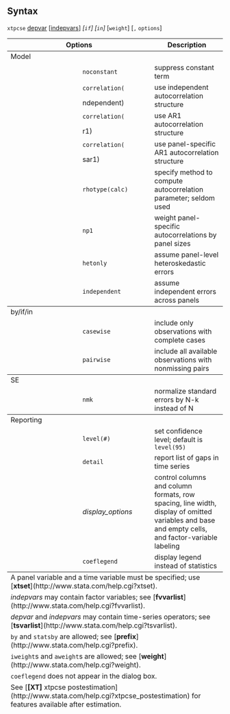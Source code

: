 ## Syntax

`xtpcse`
[depvar](http://www.stata.com/help.cgi?depvar)
\[[indepvars](http://www.stata.com/help.cgi?indepvars)\]
_\[`if`\] \[`in`\]_ \[`weight`\] \[`,`
`options`\]

<table class="syntab">
<colgroup>
<col style="width: 33%" />
<col style="width: 33%" />
<col style="width: 33%" />
</colgroup>
<thead>
<tr class="header">
<th colspan="2">Options</th>
<th>Description</th>
</tr>
</thead>
<tbody>
<tr class="odd section">
<td colspan="3">Model</td>
</tr>
<tr class="even">
<td class="normal"></td>
<td><code class="command" data-options="nocons">noconstant</code></td>
<td>suppress constant term</td>
</tr>
<tr class="odd">
<td class="normal"></td>
<td><code class="command" data-options="c">correlation</code><code class="command">(</code>
<ul>
</ul>
ndependent)</td>
<td>use independent autocorrelation structure</td>
</tr>
<tr class="even">
<td class="normal"></td>
<td><code class="command" data-options="c">correlation</code><code class="command">(</code>
<ul>
</ul>
r1)</td>
<td>use AR1 autocorrelation structure</td>
</tr>
<tr class="odd">
<td class="normal"></td>
<td><code class="command" data-options="c">correlation</code><code class="command">(</code>
<ul>
</ul>
sar1)</td>
<td>use panel-specific AR1 autocorrelation structure</td>
</tr>
<tr class="even">
<td class="normal"></td>
<td><code class="command" data-options="rho">rhotype(calc)</code></td>
<td>specify method to compute autocorrelation parameter; seldom used</td>
</tr>
<tr class="odd">
<td class="normal"></td>
<td><code class="command" data-options="np1">np1</code></td>
<td>weight panel-specific autocorrelations by panel sizes</td>
</tr>
<tr class="even">
<td class="normal"></td>
<td><code class="command" data-options="het">hetonly</code></td>
<td>assume panel-level heteroskedastic errors</td>
</tr>
<tr class="odd">
<td class="normal"></td>
<td><code class="command" data-options="i">independent</code></td>
<td>assume independent errors across panels</td>
</tr>
</tbody>
<tbody>
<tr class="odd section">
<td colspan="3">by/if/in</td>
</tr>
<tr class="even">
<td class="normal"></td>
<td><code class="command" data-options="ca">casewise</code></td>
<td>include only observations with complete cases</td>
</tr>
<tr class="odd">
<td class="normal"></td>
<td><code class="command" data-options="p">pairwise</code></td>
<td>include all available observations with nonmissing pairs</td>
</tr>
</tbody>
<tbody>
<tr class="odd section">
<td colspan="3">SE</td>
</tr>
<tr class="even">
<td class="normal"></td>
<td><code class="command" data-options="nmk">nmk</code></td>
<td>normalize standard errors by N-k instead of N</td>
</tr>
</tbody>
<tbody>
<tr class="odd section">
<td colspan="3">Reporting</td>
</tr>
<tr class="even">
<td class="normal"></td>
<td><code class="command" data-options="l">level(#)</code></td>
<td>set confidence level; default is <code class="command">level(95)</code></td>
</tr>
<tr class="odd">
<td class="normal"></td>
<td><code class="command" data-options="d">detail</code></td>
<td>report list of gaps in time series</td>
</tr>
<tr class="even">
<td class="normal"></td>
<td><var class="command">display_options</var></td>
<td>control columns and column formats, row spacing, line width, display of omitted variables and base and empty cells, and factor-variable labeling</td>
</tr>
<tr class="odd">
<td class="normal"></td>
<td><code class="command" data-options="coefl">coeflegend</code></td>
<td>display legend instead of statistics</td>
</tr>
</tbody><tfoot>
<tr class="even footnote">
<td colspan="3">A panel variable and a time variable must be specified; use [<strong>xtset</strong>](http://www.stata.com/help.cgi?xtset).</td>
</tr>
<tr class="odd footnote">
<td colspan="3"><var class="command">indepvars</var> may contain factor variables; see [<strong>fvvarlist</strong>](http://www.stata.com/help.cgi?fvvarlist).</td>
</tr>
<tr class="even footnote">
<td colspan="3"><var class="command">depvar</var> and <var class="command">indepvars</var> may contain time-series operators; see [<strong>tsvarlist</strong>](http://www.stata.com/help.cgi?tsvarlist).</td>
</tr>
<tr class="odd footnote">
<td colspan="3"><code class="command" data-options="by">by</code> and <code class="command" data-options="statsby">statsby</code> are allowed; see [<strong>prefix</strong>](http://www.stata.com/help.cgi?prefix).</td>
</tr>
<tr class="even footnote">
<td colspan="3"><code class="command" data-options="iweight">iweight</code>s and <code class="command" data-options="aweight">aweight</code>s are allowed; see [<strong>weight</strong>](http://www.stata.com/help.cgi?weight).</td>
</tr>
<tr class="odd footnote">
<td colspan="3"><code class="command" data-options="coeflegend">coeflegend</code> does not appear in the dialog box.</td>
</tr>
<tr class="even footnote">
<td colspan="3">See [<strong>[XT]</strong> xtpcse postestimation](http://www.stata.com/help.cgi?xtpcse_postestimation) for features available after estimation.</td>
</tr>
</tfoot>

</table>
